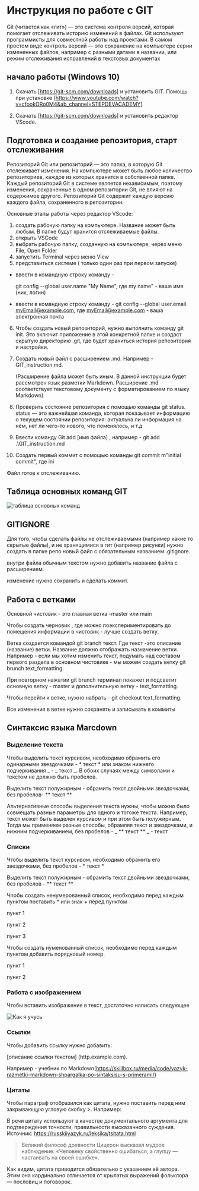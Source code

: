 # Инструкция по работе с GIT

Git (читается как «гит») — это система контроля версий, которая помогает отслеживать историю изменений в файлах. Git используют программисты для совместной работы над проектами. В самом простом виде контроль версий — это сохранение на компьютере серии измененных файлов, например с разными датами в названии, или режим отслеживания исправлений в текстовых документах

## начало работы (Windows 10)

1. Скачать [https://git-scm.com/downloads] и установить GIT. Помощь при установке [https://www.youtube.com/watch?v=cfookORo0M4&ab_channel=STEPDEVACADEMY]

2. Скачать [https://git-scm.com/downloads] и установить редактор VScode.

## Подготовка и создание репозитория, старт отслеживания

Репозиторий Git или репозиторий — это папка, в которую Git отслеживает изменения. На компьютере может быть любое количество репозиториев, каждое из которых хранится в собственной папке. Каждый репозиторий Git в системе является независимым, поэтому изменения, сохраненные в одном репозитории Git, не влияют на содержимое другого. Репозиторий Git содержит каждую версию каждого файла, сохраненного в репозитории.

Основные этапы работы через редактор VScode:
1. создать рабочую папку на компьютере. Название может быть любым. В папке будут хранится отслеживаемые файлы.
2. открыть VSCode
3. выбрать рабочую папку, созданную на компьютере, через меню File, Open Folder
4. запустить Terminal через меню View 
5. представиться системе ( только один раз при первом запуске)

* ввести в командную строку  команду -

    git config --global user.name "My Name", где my name" - ваше имя (ник, логин)

* ввести в командную строку команду -
    git config --global user.email myEmail@example.com, где myEmail@example.com - ваша электронная почта


6. Чтобы создать новый репозиторий, нужно выполнить команду git init. Это включит приложение в этой конкретной папке и создаст скрытую директорию .git, где будет храниться история репозитория и настройки.

7. Создать новый файл с расширением .md. Например - GIT_instruction.md. 

    (Расширение файла может быть иным. В данной инструкции будет рассмотрен язык разметки Markdown. Расширение .md соответствует текстовому документу с форматированием по языку Markdown)

8. Проверить состояние репозитория с помощью команды git status. status — это важнейшая команда, которая показывает информацию о текущем состоянии репозитория: актуальна ли информация на нём, нет ли чего-то нового, что поменялось, и т.д

9. Ввести команду Git add [имя файла] , например - git add .\GIT_instruction.md

10. Создать первый коммит с помощью команды git commit m"initial commit", где ini

Файл готов к отслеживанию.

## Таблица основных команд GIT

![таблица основных команд](table_1.jpg)

## GITIGNORE

Для того, чтобы сделать файлы не отслеживаемыми (например  какие то скрытые файлы), и не хранящимися в гит (например рисунки) нужно создать в папке репо новый файл с обязательным названием .gitignore.

внутри файла обычным текстом нужно добавить название файла с расширением.

изменение нужно сохранить и сделать коммит.

## Работа с ветками

Основной чистовик - это главная ветка -master или main

Чтобы создать черновик , где можно поэкспериментировать до помещения информации в чистовик - лучше создать ветку.

Ветка создается командой git branch текст. Где текст -это описание (название) ветки. Название должно отображать назначение ветки. Например - если мы хотим изменить текст, подумать над составом первого раздела в основном чистовике - мы можем создать ветку git brunch text_formatting. 

При повторном нажатии git brunch терминал покажет  и подсветит основную ветку - master и дополнительную ветку - text_formatting.

Чтобы перейти к ветке, нужно набрать - git checkout text_formatting.

Все изменения в ветке нужно сохранять и записывать в коммиты

## Синтаксис языка Marcdown

### Выделение текста
Чтобы выделить текст курсивом, необходимо обрамить его одинарными звездочками - * текст * или знаком нижнего подчеркивания _ - _ текст _. В обоих случаях между символами и текстом не должно быть пробелов.

Выделить текст полужирным - обрамить текст двойными звездочками, без пробелов- ** текст **

Альтернативные способы выделения текста нужны, чтобы можно было совмещать разные параметры для одного и тогоже текста. Например, текст может быть выделен курсивом и при этом быть полужирным. Тогда мы применяем разные способы, обрамляя текст и звездочками, и нижним подчеркиванием, без пробелов - _ ** текст ** _ - текст

### Списки
Чтобы выделить текст курсивом, необходимо обрамить его звездочками, без пробелов - * текст *

Выделить текст полужирным - обрамить текст двойными звездочками, без пробелов - ** текст **


Чnобы создать ненумерованный список, необходимо перед каждым пунктом поставить * или знак + перед пунктом

пункт 1

пункт 2

пункт 3

Чтобы создать нуменованный список, необходимо перед каждым пунктом добавить порядковый номер.

пункт 1

пункт 2

### Работа с изображением

Чтобы вставить изображение в текст, достаточно написать следующее

![Как я учусь](OMG.jpeg)

### Ссылки

Чтобы добавить ссылку нужно добавить:

[описание ссылки текстом] (http.example.com).

Например - учебник по Markdown(https://skillbox.ru/media/code/yazyk-razmetki-markdown-shpargalka-po-sintaksisu-s-primerami/)

### Цитаты

Чтобы параграф отобразился как цитата, нужно поставить перед ним закрывающую угловую скобку >. Например:

В речи цитату используют в качестве документального аргумента для подтверждения точности, правильности высказанного суждения. Источник: https://russkiiyazyk.ru/leksika/tsitata.html

>Великий философ древности Цицерон высказал мудрое наблюдение: «Человеку свойственно ошибаться, а глупцу — настаивать на своей ошибке».

Как видим, цитата приводится обязательно с указанием её автора. Этим она кардинально отличается от крылатых выражений фольклора — пословиц и поговорок.




